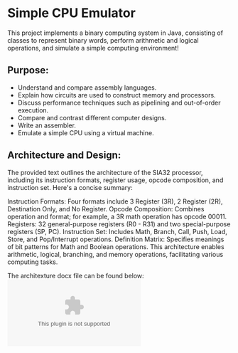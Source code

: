 # Simple CPU Emulator
This project implements a binary computing system in Java, consisting of classes to represent binary words, perform arithmetic and logical operations, and simulate a simple computing environment!

## Purpose:
 - Understand and compare assembly languages.
 - Explain how circuits are used to construct memory and processors.
 - Discuss performance techniques such as pipelining and out-of-order execution.
 - Compare and contrast different computer designs.
 - Write an assembler.
 - Emulate a simple CPU using a virtual machine.

## Architecture and Design:
The provided text outlines the architecture of the SIA32 processor, including its instruction formats, register usage, opcode composition, and instruction set. Here's a concise summary:

Instruction Formats: Four formats include 3 Register (3R), 2 Register (2R), Destination Only, and No Register.
Opcode Composition: Combines operation and format; for example, a 3R math operation has opcode 00011.
Registers: 32 general-purpose registers (R0 - R31) and two special-purpose registers (SP, PC).
Instruction Set: Includes Math, Branch, Call, Push, Load, Store, and Pop/Interrupt operations.
Definition Matrix: Specifies meanings of bit patterns for Math and Boolean operations.
This architecture enables arithmetic, logical, branching, and memory operations, facilitating various computing tasks.

The architexture docx file can be found below:
![Architecture docx](https://github.com/JoshSauce1/CPU-Emulator/blob/master/SIA32.docx)
